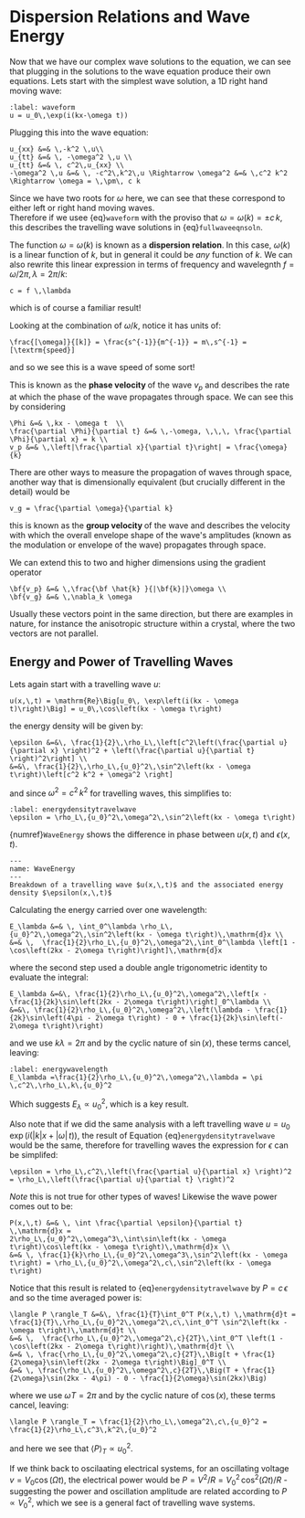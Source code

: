 # Dispersion Relations and Wave Energy

Now that we have our complex wave solutions to the equation, we can see that plugging in the solutions 
to the wave equation produce their own equations.  Lets start with the simplest wave solution, a 1D right hand moving wave:
```{math}
:label: waveform
u = u_0\,\exp(i(kx-\omega t))
```
Plugging this into the wave equation:
```{math}
u_{xx} &=& \,-k^2 \,u\\ 
u_{tt} &=& \, -\omega^2 \,u \\
u_{tt} &=& \, c^2\,u_{xx} \\
-\omega^2 \,u &=& \, -c^2\,k^2\,u \Rightarrow \omega^2 &=& \,c^2 k^2 \Rightarrow \omega = \,\pm\, c k
```
Since we have two roots for $\omega$ here, we can see that these correspond to either left or right hand moving waves.  
Therefore if we usee {eq}`waveform` with the proviso that $\omega = \omega(k) = \pm c\, k$, this describes the travelling wave solutions
in {eq}`fullwaveeqnsoln`.

The function $\omega = \omega(k)$ is known as a <b>dispersion relation</b>.  In this case, $\omega(k)$ is a linear function of $k$, but in 
general it could be <em>any</em> function of $k$.  We can also rewrite this linear expression in terms of frequency and wavelegnth 
$f = \omega/2\pi, \,\lambda = 2\pi/k$:
```{math}
c = f \,\lambda
```
which is of course a familiar result! 

Looking at the combination of $\omega/k$, notice it has units of:
```{math}
\frac{[\omega]}{[k]} = \frac{s^{-1}}{m^{-1}} = m\,s^{-1} = [\textrm{speed}]
```
and so we see this is a wave speed of some sort! 

This is known as the <b> phase velocity </b> of the wave $v_p$ and describes the rate at which the phase 
of the wave propagates through space.  We can see this by considering 
```{math}
\Phi &=& \,kx - \omega t  \\
\frac{\partial \Phi}{\partial t} &=& \,-\omega, \,\,\, \frac{\partial \Phi}{\partial x} = k \\ 
v_p &=& \,\left|\frac{\partial x}{\partial t}\right| = \frac{\omega}{k}
```
There are other ways to measure the propagation of waves through space, another way that is dimensionally 
equivalent (but crucially different in the detail) would be
```{math}
v_g = \frac{\partial \omega}{\partial k}
```
this is known as the <b> group velocity </b> of the wave and describes the velocity with which the overall 
envelope shape of the wave's amplitudes (known as the modulation or envelope of the wave) propagates 
through space.  

We can extend this to two and higher dimensions using the gradient operator
```{math}
\bf{v_p} &=& \,\frac{\bf \hat{k} }{|\bf{k}|}\omega \\
\bf{v_g} &=& \,\nabla_k \omega 
```
Usually these vectors point in the same direction, but there are examples in nature, for instance 
the anisotropic structure within a crystal, where the two vectors are not parallel. 


## Energy and Power of Travelling Waves
Lets again start with a travelling wave $u$:
```{math}
u(x,\,t) = \mathrm{Re}\Big[u_0\, \exp\left(i(kx - \omega t)\right)\Big] = u_0\,\cos\left(kx - \omega t\right)
```
the energy density will be given by:
```{math}
\epsilon &=&\, \frac{1}{2}\,\rho_L\,\left[c^2\left(\frac{\partial u}{\partial x} \right)^2 + \left(\frac{\partial u}{\partial t} \right)^2\right] \\
&=&\, \frac{1}{2}\,\rho_L\,{u_0}^2\,\sin^2\left(kx - \omega t\right)\left[c^2 k^2 + \omega^2 \right]
```
and since $\omega^2 = c^2\,k^2$ for travelling waves, this simplifies to:
```{math}
:label: energydensitytravelwave
\epsilon = \rho_L\,{u_0}^2\,\omega^2\,\sin^2\left(kx - \omega t\right)
```
{numref}`WaveEnergy` shows the difference in phase between $u(x,\,t)$ and $\epsilon(x,\,t)$.  
```{figure} ../figures/WaveEnergy.png
---
name: WaveEnergy
---
Breakdown of a travelling wave $u(x,\,t)$ and the associated energy density $\epsilon(x,\,t)$
```

Calculating the energy carried over one wavelength:
```{math}
E_\lambda &=& \, \int_0^\lambda \rho_L\,{u_0}^2\,\omega^2\,\sin^2\left(kx - \omega t\right)\,\mathrm{d}x \\
&=& \,  \frac{1}{2}\rho_L\,{u_0}^2\,\omega^2\,\int_0^\lambda \left[1 - \cos\left(2kx - 2\omega t\right)\right]\,\mathrm{d}x
```
where the second step used a double angle trigonometric identity to evaluate the integral:
```{math}
E_\lambda &=&\, \frac{1}{2}\rho_L\,{u_0}^2\,\omega^2\,\left[x - \frac{1}{2k}\sin\left(2kx - 2\omega t\right)\right]_0^\lambda \\
&=&\, \frac{1}{2}\rho_L\,{u_0}^2\,\omega^2\,\left(\lambda - \frac{1}{2k}\sin\left(4\pi - 2\omega t\right) - 0 + \frac{1}{2k}\sin\left(- 2\omega t\right)\right)
```
and we use $k\lambda = 2\pi$ and by the cyclic nature of $\sin(x)$, these terms cancel, leaving:
```{math}
:label: energywavelength
E_\lambda =\frac{1}{2}\rho_L\,{u_0}^2\,\omega^2\,\lambda = \pi \,c^2\,\rho_L\,k\,{u_0}^2
```
Which suggests $E_\lambda \propto {u_0}^2$, which is a key result.  

Also note that if we did the same analysis with a left travelling wave $u = u_0\,\exp(i(|k|x + |\omega|\,t))$, the result of Equation {eq}`energydensitytravelwave` 
would be the same, therefore for travelling waves the expression for $\epsilon$ can be simplifed:
```{math}
\epsilon = \rho_L\,c^2\,\left(\frac{\partial u}{\partial x} \right)^2 = \rho_L\,\left(\frac{\partial u}{\partial t} \right)^2
```
<em> Note </em> this is not true for other types of waves!  Likewise the wave power comes out to be:
```{math}
P(x,\,t) &=& \, \int \frac{\partial \epsilon}{\partial t} \,\mathrm{d}x = 
2\rho_L\,{u_0}^2\,\omega^3\,\int\sin\left(kx - \omega t\right)\cos\left(kx - \omega t\right)\,\mathrm{d}x \\
&=& \, \frac{1}{k}\rho_L\,{u_0}^2\,\omega^3\,\sin^2\left(kx - \omega t\right) = \rho_L\,{u_0}^2\,\omega^2\,c\,\sin^2\left(kx - \omega t\right)
```
Notice that this result is related to {eq}`energydensitytravelwave` by $P = c\,\epsilon$ and so the time averaged power is:
```{math}
\langle P \rangle_T &=&\, \frac{1}{T}\int_0^T P(x,\,t) \,\mathrm{d}t = \frac{1}{T}\,\rho_L\,{u_0}^2\,\omega^2\,c\,\int_0^T \sin^2\left(kx - \omega t\right)\,\mathrm{d}t \\
&=& \,  \frac{\rho_L\,{u_0}^2\,\omega^2\,c}{2T}\,\int_0^T \left(1 - \cos\left(2kx - 2\omega t\right)\right)\,\mathrm{d}t \\
&=& \, \frac{\rho_L\,{u_0}^2\,\omega^2\,c}{2T}\,\Big[t + \frac{1}{2\omega}\sin\left(2kx - 2\omega t\right)\Big]_0^T \\
&=& \, \frac{\rho_L\,{u_0}^2\,\omega^2\,c}{2T}\,\Big(T + \frac{1}{2\omega}\sin(2kx - 4\pi) - 0 - \frac{1}{2\omega}\sin(2kx)\Big)
```
where we use $\omega T = 2\pi$ and by the cyclic nature of $\cos(x)$, these terms cancel, leaving:
```{math}
\langle P \rangle_T = \frac{1}{2}\rho_L\,\omega^2\,c\,{u_0}^2 = \frac{1}{2}\rho_L\,c^3\,k^2\,{u_0}^2
```
and here we see that $\langle P \rangle_T\propto {u_0}^2$.  

If we think back to oscilaating electrical systems, for an oscillating voltage $v = V_0\cos(\Omega t)$, the electrical power would be
$P = V^2 / R = {V_0}^2\,\cos^2(\Omega t)/R$ - suggesting the power and oscillation amplitude are related according to $P \propto {V_0}^2$, which we see is a general 
fact of travelling wave systems.